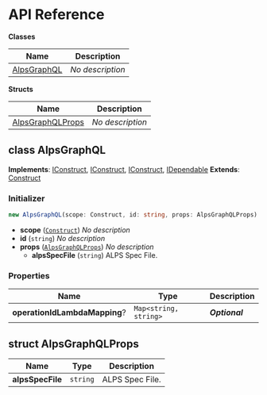 # API Reference

**Classes**

Name|Description
----|-----------
[AlpsGraphQL](#cdk-alps-graph-ql-alpsgraphql)|*No description*


**Structs**

Name|Description
----|-----------
[AlpsGraphQLProps](#cdk-alps-graph-ql-alpsgraphqlprops)|*No description*



## class AlpsGraphQL  <a id="cdk-alps-graph-ql-alpsgraphql"></a>



__Implements__: [IConstruct](#constructs-iconstruct), [IConstruct](#aws-cdk-core-iconstruct), [IConstruct](#constructs-iconstruct), [IDependable](#aws-cdk-core-idependable)
__Extends__: [Construct](#aws-cdk-core-construct)

### Initializer




```ts
new AlpsGraphQL(scope: Construct, id: string, props: AlpsGraphQLProps)
```

* **scope** (<code>[Construct](#aws-cdk-core-construct)</code>)  *No description*
* **id** (<code>string</code>)  *No description*
* **props** (<code>[AlpsGraphQLProps](#cdk-alps-graph-ql-alpsgraphqlprops)</code>)  *No description*
  * **alpsSpecFile** (<code>string</code>)  ALPS Spec File. 



### Properties


Name | Type | Description 
-----|------|-------------
**operationIdLambdaMapping**? | <code>Map<string, string></code> | __*Optional*__



## struct AlpsGraphQLProps  <a id="cdk-alps-graph-ql-alpsgraphqlprops"></a>






Name | Type | Description 
-----|------|-------------
**alpsSpecFile** | <code>string</code> | ALPS Spec File.



